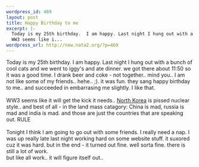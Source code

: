 ```yaml
--- 
wordpress_id: 469
layout: post
title: Happy Birthday to me
excerpt: |-
  Today is my 25th birthday.  I am happy. Last night I hung out with a bunch of cool cats and we went to iggy's and ate dinner. we got there about 11:50 so it was a good time. I drank beer and coke - not together.. mind you.. I am not like some of my friends.. hehe.. ;). it was fun. they sang happy birthday to me.. and succeeded in embarrasing me slightly. I like that. 
  WW3 seems like i...
wordpress_url: http://new.nata2.org/?p=469
---
```

Today is my 25th birthday.  I am happy. Last night I hung out with a bunch of cool cats and we went to iggy's and ate dinner. we got there about 11:50 so it was a good time. I drank beer and coke - not together.. mind you.. I am not like some of my friends.. hehe.. ;). it was fun. they sang happy birthday to me.. and succeeded in embarrasing me slightly. I like that. <br/><br/>
WW3 seems like it will get the kick it needs.. <a href="http://www.news.scotsman.com/index.cfm?id=343442003">North Korea</a> is pissed nuclear style.. and best of all - in the land mass catagory: China is mad, russia is mad and india is mad. and those are just the countries that are speaking out. RULE<br/><br/>Tonight I think I am going to go out with some friends. I really need a nap. I was up really late last night working hard on some website stuff. it suxored cuz it was hard. but in the end - it turned out fine. well sorta fine. there is still a lot of work. <br/>
but like all work.. it will figure itself out.. 
